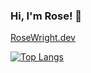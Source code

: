 ### Hi, I'm Rose! 👋

[RoseWright.dev
](https://rosewright.dev)

[![Top Langs](https://github-readme-stats.vercel.app/api/top-langs/?username=RoseWrightdev&langs_count=8)](https://github.com/anuraghazra/github-readme-stats)
